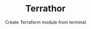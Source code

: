 <div align="center">
  <h1 align="center">Terrathor</h1>
  <p align="center">Create Terraform module from terminal</p>
</div>
